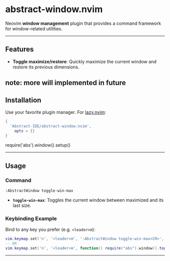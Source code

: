 # abstract-window.nvim

Neovim **window management** plugin that provides a command framework for window-related utilities.

---

## Features

- **Toggle maximize/restore**: Quickly maximize the current window and restore its previous dimensions.

## note: more will implemented in future

## Installation

Use your favorite plugin manager. For [lazy.nvim](https://github.com/folke/lazy.nvim):

```lua
{
  'Abstract-IDE/abstract-window.nvim',
    opts = {}
}
```

require('abs').window().setup()

---

## Usage

### Command

```vim
:AbstractWindow toggle-win-max
```

- **`toggle-win-max`**: Toggles the current window between maximized and its last size.

### Keybinding Example

Bind to any key you prefer (e.g. `<leader>m`):

```lua
vim.keymap.set('n', '<leader>m', ':AbstractWindow toggle-win-max<CR>',                     { noremap = true, silent = true })
-- OR
vim.keymap.set('n', '<leader>m', function() require("abs").window().toggle.maximize() end, { noremap = true, silent = true })
```

---
